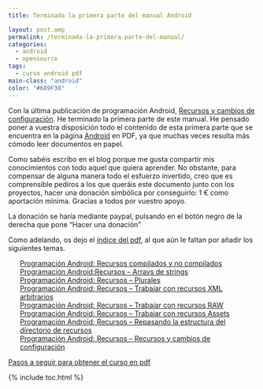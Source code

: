 ```yaml
---
title: Terminada la primera parte del manual Android

layout: post.amp
permalink: /terminada-la-primera-parte-del-manual/
categories:
  - android
  - opensource
tags:
  - curso android pdf
main-class: "android"
color: "#689F38"
---
```

[<amp-img on="tap:lightbox1" role="button" tabindex="0" layout="responsive" id="logo" name="droid" class="icono" width="128px" height="128px" />][1]

Con la última publicación de programación Android, [Recursos y cambios de configuración][2]. He terminado la primera parte de este manual. He pensado poner a vuestra disposición todo el contenido de esta primera parte que se encuentra en la página [Android][3] en PDF, ya que muchas veces resulta más cómodo leer documentos en papel.

Como sabéis escribo en el blog porque me gusta compartir mis conocimientos con todo aquel que quiera aprender. No obstante, para compensar de alguna manera todo el esfuerzo invertido, creo que es comprensible pediros a los que queráis este documento junto con los proyectos, hacer una donación simbólica por conseguirlo: 1 € como aportación mínima. Gracias a todos por vuestro apoyo.

La donación se haría mediante paypal, pulsando en el botón negro de la derecha que pone &#8220;Hacer una donación&#8221;

Como adelando, os dejo el [índice del pdf][4], al que aún le faltan por añadir los siguientes temas.


<!--ad-->
<ul style="list-style-type: none;">
<li>
<a href="/programacion-android-recursos">Programación Android: Recursos compilados y no compilados</a>
</li>
<li>
<a href="/programacion-android-recursos-arrays-de">Programación Android:Recursos &#8211; Arrays de strings</a>
</li>
<li>
<a href="/programacion-android-recursos-plurales">Programación Android: Recursos &#8211; Plurales</a>
</li>
<li>
<a href="/programacion-android-recursos-trabajar.html">Programación Android: Recursos &#8211; Trabajar con recursos XML arbitrarios</a>
</li>
<li>
<a href="/programacion-android-recursos-trabajar">Programación Android: Recursos &#8211; Trabajar con recursos RAW</a>
</li>
<li>
<a href="/programacion-android-recursos-trabajar_04.html">Programación Android: Recursos &#8211; Trabajar con recursos Assets</a>
</li>
<li>
<a href="/programacion-android-recursos-repasando">Programación Android: Recursos &#8211; Repasando la estructura del directorio de recursos</a>
</li>
<li>
<a href="/programacion-android-recursos-recursos">Programación Android: Recursos &#8211; Recursos y cambios de configuración</a>
</li>
</ul>
<p class="alert">
<a href="/disponible-la-primera-parte-del-curso/">Pasos a seguir para obtener el curso en pdf</a>
</p>



 [1]: /terminada-la-primera-parte-del-manual
 [2]: /programacion-android-recursos-recursos
 [3]: /guia-de-desarrollo-android
 [4]: http://www.megaupload.com/?d=RDZ1J1MQ

{% include toc.html %}
